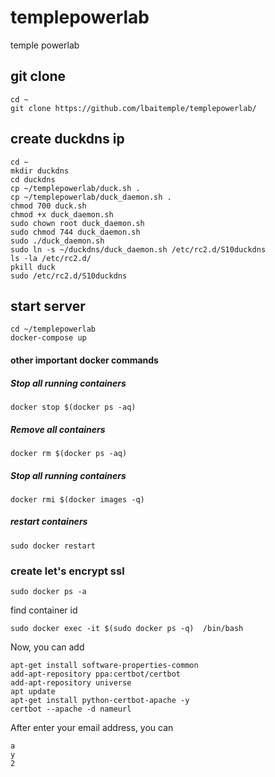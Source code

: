 # templepowerlab
temple powerlab

## git clone
```
cd ~
git clone https://github.com/lbaitemple/templepowerlab/
```


## create duckdns ip
```
cd ~
mkdir duckdns
cd duckdns
cp ~/templepowerlab/duck.sh .
cp ~/templepowerlab/duck_daemon.sh .
chmod 700 duck.sh
chmod +x duck_daemon.sh
sudo chown root duck_daemon.sh
sudo chmod 744 duck_daemon.sh
sudo ./duck_daemon.sh
sudo ln -s ~/duckdns/duck_daemon.sh /etc/rc2.d/S10duckdns
ls -la /etc/rc2.d/
pkill duck
sudo /etc/rc2.d/S10duckdns
```


## start server
```
cd ~/templepowerlab
docker-compose up
```


#### other important docker commands
##### Stop all running containers
```
docker stop $(docker ps -aq)
```

##### Remove all containers
```
docker rm $(docker ps -aq)
```

##### Stop all running containers
```
docker rmi $(docker images -q)
```
##### restart containers
```
sudo docker restart
```

### create let's encrypt ssl
```
sudo docker ps -a
```
find container id
```
sudo docker exec -it $(sudo docker ps -q)  /bin/bash
```
Now, you can add
```
apt-get install software-properties-common
add-apt-repository ppa:certbot/certbot
add-apt-repository universe
apt update
apt-get install python-certbot-apache -y
certbot --apache -d nameurl
```
After enter your email address, you can
```
a
y
2
```
